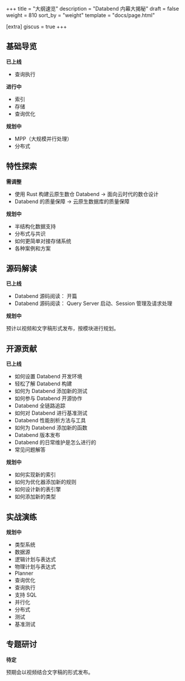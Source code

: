 +++
title = "大纲速览"
description = "Databend 内幕大揭秘"
draft = false
weight = 810
sort_by = "weight"
template = "docs/page.html"

[extra]
giscus = true
+++

## 基础导览

**已上线**

- 查询执行

**进行中**

- 索引
- 存储
- 查询优化

**规划中**

- MPP（大规模并行处理）
- 分布式

## 特性探索

**需调整**

- 使用 Rust 构建云原生数仓 Databend -> 面向云时代的数仓设计
- Databend 的质量保障 -> 云原生数据库的质量保障

**规划中**

- 半结构化数据支持
- 分布式与共识
- 如何更简单对接存储系统
- 各种案例和方案

## 源码解读

**已上线**

- Databend 源码阅读： 开篇
- Databend 源码阅读： Query Server 启动、Session 管理及请求处理

**规划中**

预计以视频和文字稿形式发布，按模块进行规划。

## 开源贡献

**已上线**

- 如何设置 Databend 开发环境
- 轻松了解 Databend 构建
- 如何为 Databend 添加新的测试
- 如何参与 Databend 开源协作
- Databend 全链路追踪
- 如何对 Databend 进行基准测试
- Databend 性能剖析方法与工具
- 如何为 Databend 添加新的函数
- Databend 版本发布
- Databend 的日常维护是怎么进行的
- 常见问题解答

**规划中**

- 如何实现新的索引
- 如何为优化器添加新的规则
- 如何设计新的表引擎
- 如何添加新的类型

## 实战演练

**规划中**

- 类型系统
- 数据源
- 逻辑计划与表达式
- 物理计划与表达式
- Planner
- 查询优化
- 查询执行
- 支持 SQL
- 并行化
- 分布式
- 测试
- 基准测试

## 专题研讨

**待定**

预期会以视频结合文字稿的形式发布。
